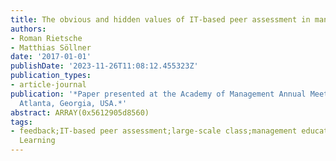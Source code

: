 ```yaml
---
title: The obvious and hidden values of IT-based peer assessment in management education
authors:
- Roman Rietsche
- Matthias Söllner
date: '2017-01-01'
publishDate: '2023-11-26T11:08:12.455323Z'
publication_types:
- article-journal
publication: '*Paper presented at the Academy of Management Annual Meeting (AOM).
  Atlanta, Georgia, USA.*'
abstract: ARRAY(0x5612905d8560)
tags:
- feedback;IT-based peer assessment;large-scale class;management education;Technology-Mediated
  Learning
---
```

